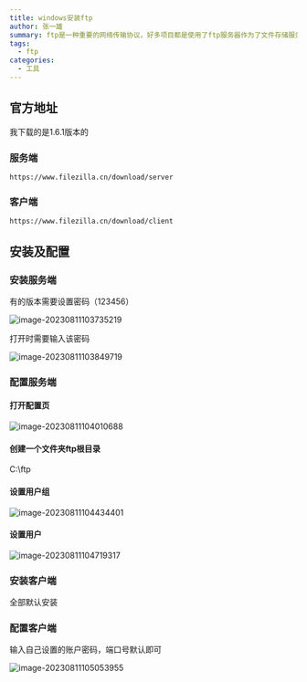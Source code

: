 ```yaml
---
title: windows安装ftp
author: 张一雄
summary: ftp是一种重要的网络传输协议，好多项目都是使用了ftp服务器作为了文件存储服务。所以我认为在本地搭建一个ftp服务，进行学习和测试，是一件很重要的事情
tags:
  - ftp
categories:
  - 工具
---
```


## 官方地址

我下载的是1.6.1版本的

### 服务端

```http
https://www.filezilla.cn/download/server
```

### 客户端

```http
https://www.filezilla.cn/download/client
```

## 安装及配置

### 安装服务端

有的版本需要设置密码（123456）

![image-20230811103735219](https://img.myfox.fun/img/20230811103736.png)

打开时需要输入该密码

![image-20230811103849719](https://img.myfox.fun/img/20230811103850.png)

### 配置服务端

#### 打开配置页

![image-20230811104010688](https://img.myfox.fun/img/20230811104011.png)

#### 创建一个文件夹ftp根目录

C:\ftp

#### 设置用户组

![image-20230811104434401](https://img.myfox.fun/img/20230811104437.png)

#### 设置用户

![image-20230811104719317](https://img.myfox.fun/img/20230811104720.png)

### 安装客户端

全部默认安装

### 配置客户端

输入自己设置的账户密码，端口号默认即可

![image-20230811105053955](https://img.myfox.fun/img/20230811105055.png)
